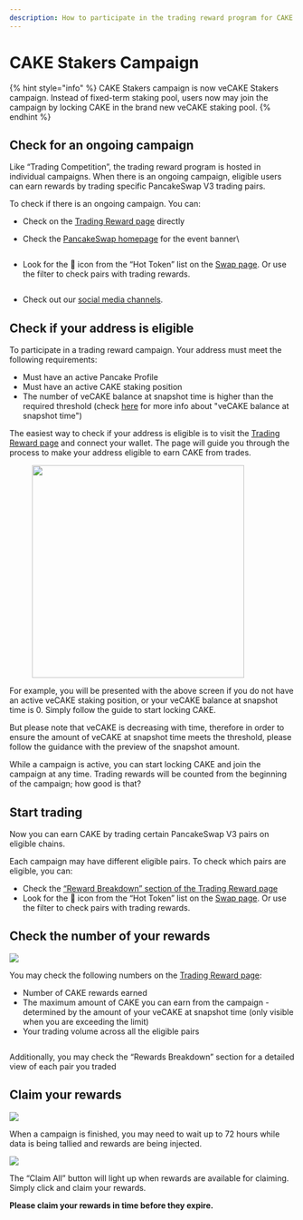 ```yaml
---
description: How to participate in the trading reward program for CAKE Stakers
---
```


# CAKE Stakers Campaign

{% hint style="info" %}
CAKE Stakers campaign is now veCAKE Stakers campaign. Instead of fixed-term staking pool, users now may join the campaign by locking CAKE in the brand new veCAKE staking pool.
{% endhint %}

## Check for an ongoing campaign <a href="#id-978733be-1ca0-4eb6-a35e-44b7f8365222" id="id-978733be-1ca0-4eb6-a35e-44b7f8365222"></a>

Like “Trading Competition”, the trading reward program is hosted in individual campaigns. When there is an ongoing campaign, eligible users can earn rewards by trading specific PancakeSwap V3 trading pairs.

To check if there is an ongoing campaign. You can:

* Check on the [Trading Reward page](https://pancakeswap.finance/trading-reward) directly
*   Check the [PancakeSwap homepage](https://pancakeswap.finance/) for the event banner\


    <figure><img src="../../../.gitbook/assets/rebate-homepage.png" alt=""><figcaption></figcaption></figure>
*   Look for the 💝 icon from the “Hot Token” list on the [Swap page](https://pancakeswap.finance/swap). Or use the filter to check pairs with trading rewards.

    <figure><img src="../../../.gitbook/assets/image (183).png" alt=""><figcaption></figcaption></figure>
* Check out our [social media channels](broken-reference).

## Check if your address is eligible <a href="#ced8a6c5-803a-4a60-80d0-44e823571d84" id="ced8a6c5-803a-4a60-80d0-44e823571d84"></a>

To participate in a trading reward campaign. Your address must meet the following requirements:

* Must have an active Pancake Profile
* Must have an active CAKE staking position
* The number of veCAKE balance at snapshot time is higher than the required threshold (check [here](../faq.md#cake-stakers-campaign) for more info about "veCAKE balance at snapshot time")

The easiest way to check if your address is eligible is to visit the [Trading Reward page](https://pancakeswap.finance/trading-reward) and connect your wallet. The page will guide you through the process to make your address eligible to earn CAKE from trades.

<figure><img src="../../../.gitbook/assets/image (1) (1).png" alt="" width="375"><figcaption></figcaption></figure>

For example, you will be presented with the above screen if you do not have an active veCAKE staking position, or your veCAKE balance at snapshot time is 0. Simply follow the guide to start locking CAKE.

But please note that veCAKE is decreasing with time, therefore in order to ensure the amount of veCAKE at snapshot time meets the threshold, please follow the guidance with the preview of the snapshot amount.&#x20;

While a campaign is active, you can start locking CAKE and join the campaign at any time. Trading rewards will be counted from the beginning of the campaign; how good is that?

## Start trading <a href="#id-5be1710d-25f3-485d-8184-91015c4dceca" id="id-5be1710d-25f3-485d-8184-91015c4dceca"></a>

Now you can earn CAKE by trading certain PancakeSwap V3 pairs on eligible chains.

Each campaign may have different eligible pairs. To check which pairs are eligible, you can:

* Check the [“Reward Breakdown” section of the Trading Reward page](https://pancakeswap.finance/trading-reward#rewards-breakdown)
* Look for the 💝 icon from the “Hot Token” list on the [Swap page](https://pancakeswap.finance/swap). Or use the filter to check pairs with trading rewards.

## Check the number of your rewards <a href="#id-7d7c7391-5454-4fa7-8928-c79885a00875" id="id-7d7c7391-5454-4fa7-8928-c79885a00875"></a>

![](<../../../.gitbook/assets/image (256).png>)

You may check the following numbers on the [Trading Reward page](https://pancakeswap.finance/trading-reward):

* Number of CAKE rewards earned
* The maximum amount of CAKE you can earn from the campaign - determined by the amount of your veCAKE at snapshot time (only visible when you are exceeding the limit)
* Your trading volume across all the eligible pairs

<figure><img src="../../../.gitbook/assets/image (291).png" alt=""><figcaption></figcaption></figure>

Additionally, you may check the “Rewards Breakdown” section for a detailed view of each pair you traded

## Claim your rewards <a href="#id-5a0d1633-dba9-46c0-919c-77fee912f986" id="id-5a0d1633-dba9-46c0-919c-77fee912f986"></a>

![](<../../../.gitbook/assets/image (92).png>)

When a campaign is finished, you may need to wait up to 72 hours while data is being tallied and rewards are being injected.

![](<../../../.gitbook/assets/image (177).png>)

The “Claim All” button will light up when rewards are available for claiming. Simply click and claim your rewards.

**Please claim your rewards in time before they expire.**
